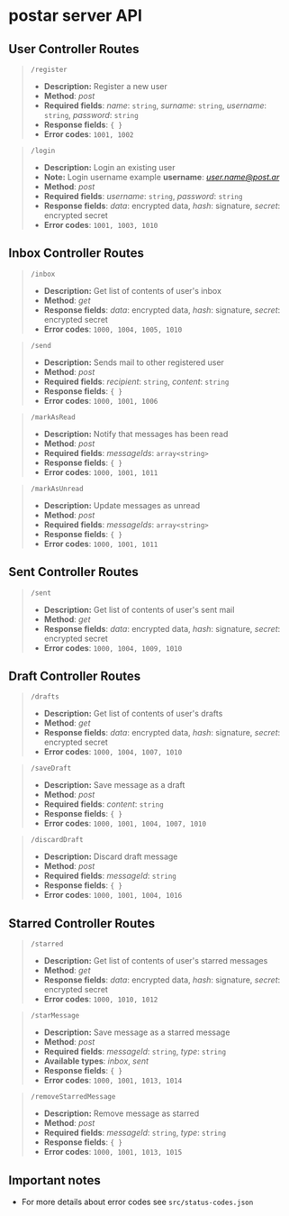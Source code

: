 # postar server API

## User Controller Routes

> ``/register``
>+ **Description:** Register a new user
>+ **Method**: *post*
>+ **Required fields**: *name*: ``string``, *surname*: ``string``, *username*: ``string``, *password*: ``string``
>+ **Response fields**: ``{ }``
>+ **Error codes**: ``1001, 1002``


> ``/login``
>+ **Description:** Login an existing user
>+ **Note:** Login username example **username**: *user.name@post.ar*
>+ **Method**: *post*
>+ **Required fields**: *username*: ``string``, *password*: ``string``
>+ **Response fields**: *data*: encrypted data, *hash*: signature, *secret*: encrypted secret
>+ **Error codes**: ``1001, 1003, 1010``


## Inbox Controller Routes

> ``/inbox``
>+ **Description:** Get list of contents of user's inbox
>+ **Method**: *get*
>+ **Response fields**: *data*: encrypted data, *hash*: signature, *secret*: encrypted secret
>+ **Error codes**: ``1000, 1004, 1005, 1010``


> ``/send``
>+ **Description:** Sends mail to other registered user
>+ **Method**: *post*
>+ **Required fields**: *recipient*: ``string``, *content*: ``string``
>+ **Response fields**: ``{ }``
>+ **Error codes**: ``1000, 1001, 1006``


> ``/markAsRead``
>+ **Description:** Notify that messages has been read
>+ **Method**: *post*
>+ **Required fields**: *messageIds*: ``array<string>``
>+ **Response fields**: ``{ }``
>+ **Error codes**: ``1000, 1001, 1011``


> ``/markAsUnread``
>+ **Description:** Update messages as unread
>+ **Method**: *post*
>+ **Required fields**: *messageIds*: ``array<string>``
>+ **Response fields**: ``{ }``
>+ **Error codes**: ``1000, 1001, 1011``


## Sent Controller Routes

> ``/sent``
>+ **Description:** Get list of contents of user's sent mail
>+ **Method**: *get*
>+ **Response fields**: *data*: encrypted data, *hash*: signature, *secret*: encrypted secret
>+ **Error codes**: ``1000, 1004, 1009, 1010``


## Draft Controller Routes

> ``/drafts``
>+ **Description:** Get list of contents of user's drafts
>+ **Method**: *get*
>+ **Response fields**: *data*: encrypted data, *hash*: signature, *secret*: encrypted secret
>+ **Error codes**: ``1000, 1004, 1007, 1010``


> ``/saveDraft``
>+ **Description:** Save message as a draft
>+ **Method**: *post*
>+ **Required fields**: *content*: ``string``
>+ **Response fields**: ``{ }``
>+ **Error codes**: ``1000, 1001, 1004, 1007, 1010``


> ``/discardDraft``
>+ **Description:** Discard draft message
>+ **Method**: *post*
>+ **Required fields**: *messageId*: ``string``
>+ **Response fields**: ``{ }``
>+ **Error codes**: ``1000, 1001, 1004, 1016``

## Starred Controller Routes

> ``/starred``
>+ **Description:** Get list of contents of user's starred messages
>+ **Method**: *get*
>+ **Response fields**: *data*: encrypted data, *hash*: signature, *secret*: encrypted secret
>+ **Error codes**: ``1000, 1010, 1012``


> ``/starMessage``
>+ **Description:** Save message as a starred message
>+ **Method**: *post*
>+ **Required fields**: *messageId*: ``string``, *type*: ``string``
>+ **Available types**: *inbox*, *sent*
>+ **Response fields**: ``{ }``
>+ **Error codes**: ``1000, 1001, 1013, 1014``


> ``/removeStarredMessage``
>+ **Description:** Remove message as starred
>+ **Method**: *post*
>+ **Required fields**: *messageId*: ``string``, *type*: ``string``
>+ **Response fields**: ``{ }``
>+ **Error codes**: ``1000, 1001, 1013, 1015``


## Important notes
- For more details about error codes see ``src/status-codes.json``
